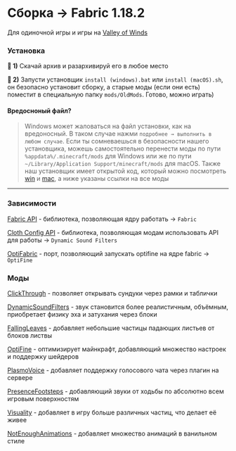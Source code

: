 # Сборка → Fabric 1.18.2
Для одиночной игры и игры на [Valley of Winds](https://discord.gg/ptTX6y5t4U)

### Установка

**🥑 1)**  Скачай архив и разархивируй его в любое место

**🚀 2)** Запусти установщик `install (windows).bat` или `install (macOS).sh`, он безопасно установит сборку, а старые моды (если они есть) поместит в специальную папку `mods/OldMods`. Готово, можно играть)

#### Вредосноный файл?
> Windows может жаловаться на файл установки, как на вредоносный. В таком случае нажми `подробнее → выполнить в любом случае`. Если ты сомневаешься в безопасности нашего установщика, можешь самостоятельно перенести моды по пути `%appdata%/.minecraft/mods` для Windows или же по пути `~/Library/Application Support/minecraft/mods` для macOS. Также наш установщик имеет открытой код, который можно посмотреть [win](https://github.com/618-egorka/ValleyOfWinds-mods/blob/main/install%20(windows).bat) и [mac](https://github.com/618-egorka/ValleyOfWinds-mods/blob/main/install%20(macOS).sh), а ниже указаны ссылки на все моды

---
### Зависимости
[Fabric API](https://www.curseforge.com/minecraft/mc-mods/fabric-api) - библиотека, позволяющая ядру работать → `Fabric`

[Cloth Config API]() - библиотека, позволяющая модам использовать API для работы → `Dynamic Sound Filters`

[OptiFabric]() - порт, позволяющий запускать optifine на ядре fabric → `OptiFine`


### Моды
[ClickThrough](https://www.curseforge.com/minecraft/mc-mods/clickthrough) - позволяет открывать сундуки через рамки и таблички

[DynamicSoundFilters](https://www.curseforge.com/minecraft/mc-mods/Dynamic-Sound-Filters) - звук становится более реалистичным, объёмным, приобретает физику эха и затухания через блоки

[FallingLeaves](https://www.curseforge.com/minecraft/mc-mods/falling-leaves-fabric) - добавляет небольшие частицы падающих листьев от блоков листвы

[OptiFine](https://optifine.net/downloads) - оптимизирует майнкрафт, добавляющий множество настроек и поддержку шейдеров

[PlasmoVoice](https://www.curseforge.com/minecraft/mc-mods/plasmo-voice) - добавляет поддержку голосового чата через плагин на сервере

[PresenceFootsteps](https://www.curseforge.com/minecraft/mc-mods/presence-footsteps) - добавляющий звуки от ходьбы по абсолютно всем игровым поверхностям

[Visuality](https://www.curseforge.com/minecraft/mc-mods/visuality) - добавляет в игру больше различных частиц, что делает её живее

[NotEnoughAnimations](https://www.curseforge.com/minecraft/mc-mods/not-enough-animations) - добавляет множество анимаций в ванильном стиле

